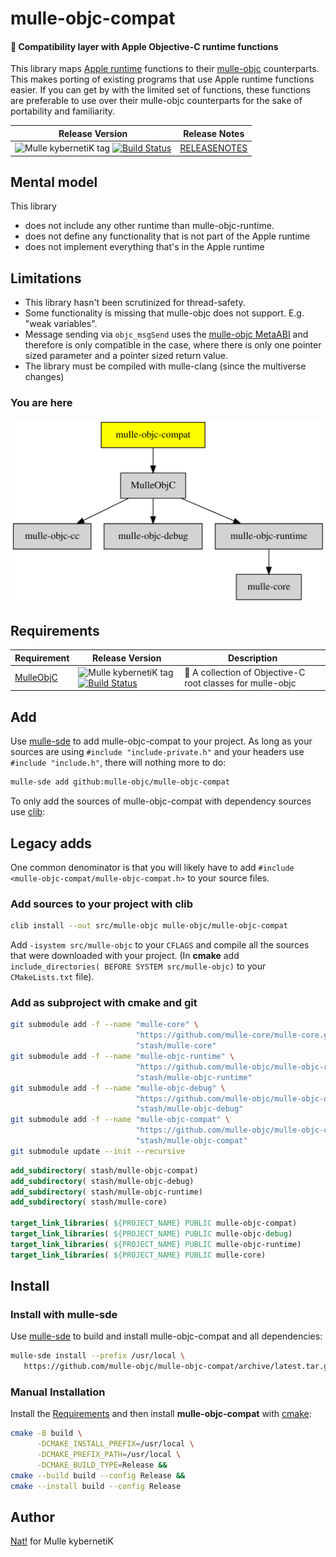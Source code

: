 # mulle-objc-compat

#### 🍏 Compatibility layer with Apple Objective-C runtime functions

This library maps
[Apple runtime](//developer.apple.com/documentation/objectivec/objective_c_runtime?language=objc)
functions to their [mulle-objc](//mulle-objc.github.io) counterparts.
This makes porting of existing programs that use Apple runtime functions easier.
If you can get by with the limited set of functions, these functions are
preferable to use over their mulle-objc counterparts for the sake of portability
and familiarity.



| Release Version                                       | Release Notes
|-------------------------------------------------------|--------------
| ![Mulle kybernetiK tag](https://img.shields.io/github/tag/mulle-objc/mulle-objc-compat.svg?branch=release) [![Build Status](https://github.com/mulle-objc/mulle-objc-compat/workflows/CI/badge.svg?branch=release)](//github.com/mulle-objc/mulle-objc-compat/actions) | [RELEASENOTES](RELEASENOTES.md) |





## Mental model

This library

* does not include any other runtime than mulle-objc-runtime.
* does not define any functionality that is not part of the Apple runtime
* does not implement everything that's in the Apple runtime


## Limitations

* This library hasn't been scrutinized for thread-safety.
* Some functionality is missing that mulle-objc does not support. E.g. "weak variables".
* Message sending via `objc_msgSend` uses the [mulle-objc MetaABI](//www.mulle-kybernetik.com/weblog/2015/mulle_objc_meta_call_convention.html) and therefore is only compatible in the case, where there is only one pointer sized parameter and a pointer sized return value.
* The library must be compiled with mulle-clang (since the multiverse changes)



### You are here

![Overview](overview.dot.svg)



## Requirements

|   Requirement         | Release Version  | Description
|-----------------------|------------------|---------------
| [MulleObjC](https://github.com/mulle-objc/MulleObjC) | ![Mulle kybernetiK tag](https://img.shields.io/github/tag/mulle-objc/MulleObjC.svg) [![Build Status](https://github.com/mulle-objc/MulleObjC/workflows/CI/badge.svg?branch=release)](https://github.com/mulle-objc/MulleObjC/actions/workflows/mulle-sde-ci.yml) | 💎 A collection of Objective-C root classes for mulle-objc


## Add

Use [mulle-sde](//github.com/mulle-sde) to add mulle-objc-compat to your project.
As long as your sources are using `#include "include-private.h"` and your headers use `#include "include.h"`, there will nothing more to do:

``` sh
mulle-sde add github:mulle-objc/mulle-objc-compat
```

To only add the sources of mulle-objc-compat with dependency
sources use [clib](https://github.com/clibs/clib):

## Legacy adds

One common denominator is that you will likely have to add
`#include <mulle-objc-compat/mulle-objc-compat.h>` to your source files.


### Add sources to your project with clib

``` sh
clib install --out src/mulle-objc mulle-objc/mulle-objc-compat
```

Add `-isystem src/mulle-objc` to your `CFLAGS` and compile all the
sources that were downloaded with your project. (In **cmake** add
`include_directories( BEFORE SYSTEM src/mulle-objc)` to your `CMakeLists.txt`
file).







### Add as subproject with cmake and git

``` bash
git submodule add -f --name "mulle-core" \
                            "https://github.com/mulle-core/mulle-core.git" \
                            "stash/mulle-core"
git submodule add -f --name "mulle-objc-runtime" \
                            "https://github.com/mulle-objc/mulle-objc-runtime.git" \
                            "stash/mulle-objc-runtime"
git submodule add -f --name "mulle-objc-debug" \
                            "https://github.com/mulle-objc/mulle-objc-debug.git" \
                            "stash/mulle-objc-debug"
git submodule add -f --name "mulle-objc-compat" \
                            "https://github.com/mulle-objc/mulle-objc-compat" \
                            "stash/mulle-objc-compat"
git submodule update --init --recursive
```

``` cmake
add_subdirectory( stash/mulle-objc-compat)
add_subdirectory( stash/mulle-objc-debug)
add_subdirectory( stash/mulle-objc-runtime)
add_subdirectory( stash/mulle-core)

target_link_libraries( ${PROJECT_NAME} PUBLIC mulle-objc-compat)
target_link_libraries( ${PROJECT_NAME} PUBLIC mulle-objc-debug)
target_link_libraries( ${PROJECT_NAME} PUBLIC mulle-objc-runtime)
target_link_libraries( ${PROJECT_NAME} PUBLIC mulle-core)
```


## Install

### Install with mulle-sde

Use [mulle-sde](//github.com/mulle-sde) to build and install mulle-objc-compat and all dependencies:

``` sh
mulle-sde install --prefix /usr/local \
   https://github.com/mulle-objc/mulle-objc-compat/archive/latest.tar.gz
```

### Manual Installation

Install the [Requirements](#Requirements) and then
install **mulle-objc-compat** with [cmake](https://cmake.org):

``` sh
cmake -B build \
      -DCMAKE_INSTALL_PREFIX=/usr/local \
      -DCMAKE_PREFIX_PATH=/usr/local \
      -DCMAKE_BUILD_TYPE=Release &&
cmake --build build --config Release &&
cmake --install build --config Release
```


## Author

[Nat!](https://mulle-kybernetik.com/weblog) for Mulle kybernetiK  



